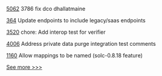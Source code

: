 
[5062](https://github.com/hyperledger/besu/pull/5062) 3786 fix dco dhallatmaine

[364](https://github.com/hyperledger-labs/fabric-operations-console/pull/364) Update endpoints to include legacy/saas endpoints

[3520](https://github.com/hyperledger/aries-framework-go/pull/3520) chore: Add interop test for verifier

[4006](https://github.com/hyperledger/fabric/pull/4006) Address private data purge integration test comments

[1160](https://github.com/hyperledger/solang/pull/1160) Allow mappings to be named (solc-0.8.18 feature)


[See more >>>](https://start-here.hyperledger.org/pull-requests)
